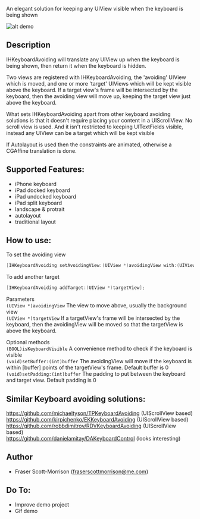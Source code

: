 
An elegant solution for keeping any UIView visible when the keyboard is being shown

![alt demo](https://github.com/IdleHandsApps/IHKeyboardAvoiding/blob/gh-pages/IHKeyboardAvoidingDemo.gif)

## Description

IHKeyboardAvoiding will translate any UIView up when the keyboard is being shown, then return it when the keyboard is hidden.  

Two views are registered with IHKeyboardAvoiding, the 'avoiding' UIView which is moved, and one or more 'target' UIViews which will be kept visible above the keyboard.  If a target view's frame will be intersected by the keyboard, then the avoiding view will move up, keeping the target view just above the keyboard.

What sets IHKeyboardAvoiding apart from other keyboard avoiding solutions is that it doesn't require placing your content in a UIScrollView.  No scroll view is used. And it isn't restricted to keeping UITextFields visible, instead any UIView can be a target which will be kept visible

If Autolayout is used then the constraints are animated, otherwise a CGAffine translation is done.

## Supported Features:

* iPhone keyboard
* iPad docked keyboard
* iPad undocked keyboard
* iPad split keyboard
* landscape & protrait
* autolayout
* traditional layout

## How to use:

To set the avoiding view
```objective-c
[IHKeyboardAvoiding setAvoidingView:(UIView *)avoidingView with:(UIView *)targetView];
```
To add another target
```objective-c
[IHKeyboardAvoiding addTarget:(UIView *)targetView];
```

Parameters   
```(UIView *)avoidingView```   The view to move above, usually the background view  
```(UIView *)targetView```      If a targetView's frame will be intersected by the keyboard, then the avoidingView will be moved so that the targetView is above the keyboard.

Optional methods    
```(BOOL)isKeyboardVisible```   A convenience method to check if the keyboard is visible  
```(void)setBuffer:(int)buffer``` The avoidingView will move if the keyboard is within [buffer] points of the targetView's frame.  Default buffer is 0  
```(void)setPadding:(int)buffer``` The padding to put between the keyboard and target view.  Default padding is 0
## Similar Keyboard avoiding solutions:

https://github.com/michaeltyson/TPKeyboardAvoiding (UIScrollView based)  
https://github.com/kirpichenko/EKKeyboardAvoiding (UIScrollView based)  
https://github.com/robbdimitrov/RDVKeyboardAvoiding (UIScrollView based)  
https://github.com/danielamitay/DAKeyboardControl (looks interesting)

## Author

* Fraser Scott-Morrison (fraserscottmorrison@me.com)

## Do To:

* Improve demo project
* Gif demo
